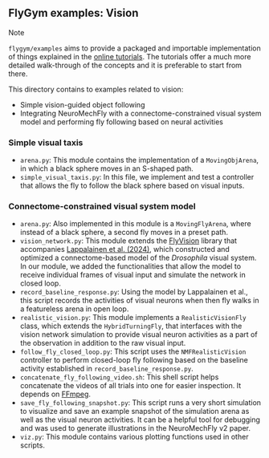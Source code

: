 ## FlyGym examples: Vision

> [!NOTE]
> `flygym/examples` aims to provide a packaged and importable implementation of things explained in the [online tutorials](https://neuromechfly.org/tutorials/index.html). The tutorials offer a much more detailed walk-through of the concepts and it is preferable to start from there.

This directory contains to examples related to vision:
- Simple vision-guided object following
- Integrating NeuroMechFly with a connectome-constrained visual system model and performing fly following based on neural activities

### Simple visual taxis
- `arena.py`: This module contains the implementation of a `MovingObjArena`, in which a black sphere moves in an S-shaped path.
- `simple_visual_taxis.py`: In this file, we implement and test a controller that allows the fly to follow the black sphere based on visual inputs.

### Connectome-constrained visual system model
- `arena.py`: Also implemented in this module is a `MovingFlyArena`, where instead of a black sphere, a second fly moves in a preset path.
- `vision_network.py`: This module extends the [FlyVision](https://github.com/TuragaLab/flyvis) library that accompanies [Lappalainen et al. (2024)](https://doi.org/10.1038/s41586-024-07939-3), which constructed and optimized a connectome-based model of the _Drosophila_ visual system. In our module, we added the functionalities that allow the model to receive individual frames of visual input and simulate the network in closed loop.
- `record_baseline_response.py`: Using the model by Lappalainen et al., this script records the activities of visual neurons when then fly walks in a featureless arena in open loop.
- `realistic_vision.py`: This module implements a `RealisticVisionFly` class, which extends the `HybridTurningFly`, that interfaces with the vision network simulation to provide visual neuron activities as a part of the observation in addition to the raw visual input.
- `follow_fly_closed_loop.py`: This script uses the `NMFRealisticVision` controller to perform closed-loop fly following based on the baseline activity established in `record_baseline_response.py`.
- `concatenate_fly_following_video.sh`: This shell script helps concatenate the videos of all trials into one for easier inspection. It depends on [FFmpeg](https://ffmpeg.org/).
- `save_fly_following_snapshot.py`: This script runs a very short simulation to visualize and save an example snapshot of the simulation arena as well as the visual neuron activities. It can be a helpful tool for debugging and was used to generate illustrations in the NeuroMechFly v2 paper.
- `viz.py`: This module contains various plotting functions used in other scripts.